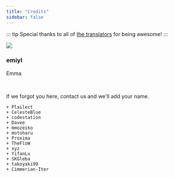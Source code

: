 ```yaml
---
title: "Credits"
sidebar: false
---
```


::: tip
Special thanks to all of [the translators](https://crowdin.com/project/vita-guide) for being awesome!
:::

<div>
  <div class="credits">
    <div class="user">
      <img src="https://github.com/emiyl.png">
    </div>
    <div class="user">
      <h3>emiyl</h3>
      <p>Emma</p>
      <a class="social-icon" href="https://twitter.com/emiyl0" target="_blank">
        <i class="fab fa-twitter"></i>
      </a>
      <a class="social-icon" href="https://github.com/emiyl" target="_blank">
        <i class="fab fa-github"></i>
      </a>
    </div>
  </div>
</div>

<br>

If we forgot you here, contact us and we'll add your name.

    + Plailect
    + CelesteBlue
    + codestation
    + Davee
    + mmozeiko
    + motoharu
    + Proxima
    + TheFloW
    + xyz
    + YifanLu
    + SKGleba
    + takoyaki99
    + Cimmerian-Iter
  
